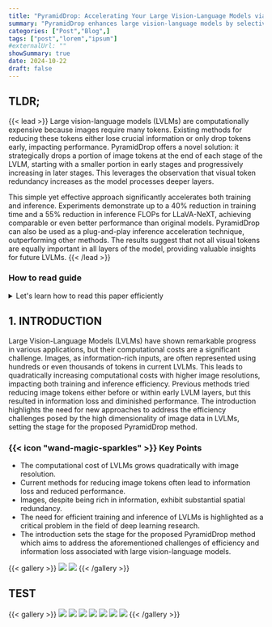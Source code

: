 ```yaml
---
title: "PyramidDrop: Accelerating Your Large Vision-Language Models via Pyramid Visual Redundancy Reduction"
summary: "PyramidDrop enhances large vision-language models by selectively dropping redundant visual tokens in deeper layers to accelerate training and inference without sacrificing performance."
categories: ["Post","Blog",]
tags: ["post","lorem","ipsum"]
#externalUrl: ""
showSummary: true
date: 2024-10-22
draft: false
---
```


## TLDR;

{{< lead >}}
Large vision-language models (LVLMs) are computationally expensive because images require many tokens. Existing methods for reducing these tokens either lose crucial information or only drop tokens early, impacting performance. PyramidDrop offers a novel solution: it strategically drops a portion of image tokens at the end of each stage of the LVLM, starting with a smaller portion in early stages and progressively increasing in later stages. This leverages the observation that visual token redundancy increases as the model processes deeper layers.

This simple yet effective approach significantly accelerates both training and inference. Experiments demonstrate up to a 40% reduction in training time and a 55% reduction in inference FLOPs for LLaVA-NeXT, achieving comparable or even better performance than original models. PyramidDrop can also be used as a plug-and-play inference acceleration technique, outperforming other methods. The results suggest that not all visual tokens are equally important in all layers of the model, providing valuable insights for future LVLMs.
{{< /lead >}}

### How to read guide

<details>
<summary>
Let's learn how to read this paper efficiently
</summary>

{{< alert "check" >}}
**Introduction & Related Work([1](#1-introduction) & 2)** <br>
Start by grasping the overall problem: LVLMs are slow due to the high number of image tokens. Understand the context of existing token reduction methods and why they are insufficient. This sets the stage for the proposed solution.
{{< /alert >}}

<br>

{{< alert "check" >}}
**Study of Visual Token Redundancy(3.1)** <br>
This is crucial. The paper's core insight is revealed here – that image token redundancy increases across layers of the LVLM. Understanding the empirical evidence (Figure 1) is essential to appreciating the rationale behind PyramidDrop.
{{< /alert >}}  

<br>

{{< alert "check" >}}
**PyramidDrop Method(3.2)** <br>
After understanding the problem and the key insight, dive into the proposed solution. Focus on how PyramidDrop works: the staged approach, token dropping based on attention weights, and the overall design (Figure 2).
{{< /alert >}}

<br>

{{< alert "check" >}}
**Efficiency Analysis(3.3)** <br>
This section justifies the claimed efficiency gains. While potentially more technical, understanding the computational complexity argument adds weight to the method's practicality. Don't get bogged down in complex equations; focus on the general conclusions.
{{< /alert >}}

<br>

{{< alert "check" >}}
**Experiments & Results(4)** <br>
This section presents the results. It's crucial to understand the trade-offs and the performance of PyramidDrop compared to the baseline. Focus on the key results (Tables 1, 2, 5, Figures 3, 4).
{{< /alert >}}

<br>

{{< alert "check" >}}
**Ablation Study & Further Analysis(4.2 & 4.3)** <br>
This strengthens the claims. Analyze how different choices in hyperparameters (e.g., the dropping ratio) affect the results. This section provides further justification and context. Visualizations in Figure 5 can provide additional intuition.
{{< /alert >}}

<br>

{{< alert "check" >}}
**Conclusion(5)** <br>
Recap the main findings and the significance of the work.
{{< /alert >}}

</details>

## 1. INTRODUCTION

Large Vision-Language Models (LVLMs) have shown remarkable progress in various applications, but their computational costs are a significant challenge.  Images, as information-rich inputs, are often represented using hundreds or even thousands of tokens in current LVLMs. This leads to quadratically increasing computational costs with higher image resolutions, impacting both training and inference efficiency. Previous methods tried reducing image tokens either before or within early LVLM layers, but this resulted in information loss and diminished performance. The introduction highlights the need for new approaches to address the efficiency challenges posed by the high dimensionality of image data in LVLMs, setting the stage for the proposed PyramidDrop method.

### {{< icon "wand-magic-sparkles" >}} **Key Points**
- The computational cost of LVLMs grows quadratically with image resolution.
- Current methods for reducing image tokens often lead to information loss and reduced performance.
- Images, despite being rich in information, exhibit substantial spatial redundancy.
- The need for efficient training and inference of LVLMs is highlighted as a critical problem in the field of deep learning research.
- The introduction sets the stage for the proposed PyramidDrop method which aims to address the aforementioned challenges of efficiency and information loss associated with large vision-language models.

{{< gallery >}}
  <img src="paper_imgs/1.png" class="grid-w33" />
  <img src="paper_imgs/2.png" class="grid-w33" />
{{< /gallery >}}

## TEST

{{< gallery >}}
  <img src="paper_imgs/1.png" class="grid-w33" />
  <img src="paper_imgs/2.png" class="grid-w33" />
  <img src="paper_imgs/3.png" class="grid-w33" />
  <img src="paper_imgs/4.png" class="grid-w33" />
  <img src="paper_imgs/5.png" class="grid-w33" />
  <img src="paper_imgs/6.png" class="grid-w33" />
  <img src="paper_imgs/7.png" class="grid-w33" />
{{< /gallery >}}